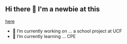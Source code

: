 ## Hi there 👋 I'm a newbie at this

[here](http://cop433103.com/)

<!--
**KA-RD/KA-RD** is a ✨ _special_ ✨ repository because its `README.md` (this file) appears on your GitHub profile.

[here](http://cop433103.com/)

Here are some ideas to get you started:-->
- 🔭 I’m currently working on ... a school project at UCF
- 🌱 I’m currently learning ... CPE
<!--- 👯 I’m looking to collaborate on ... 
- 🤔 I’m looking for help with ...
- 💬 Ask me about ...
- 📫 How to reach me: ...
- 😄 Pronouns: ...
- ⚡ Fun fact: ...
-->
